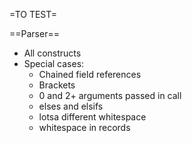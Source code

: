 =TO TEST=

==Parser==
 * All constructs
 * Special cases:
 	* Chained field references
 	* Brackets
 	* 0 and 2+ arguments passed in call
 	* elses and elsifs
 	* lotsa different whitespace
 	* whitespace in records